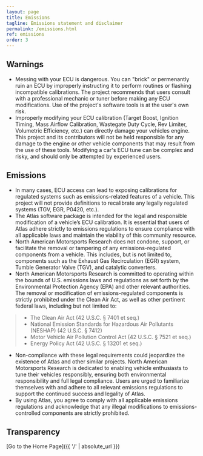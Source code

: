 ```yaml
---
layout: page
title: Emissions
tagline: Emissions statement and disclaimer
permalink: /emissions.html
ref: emissions
order: 3
---
```


## Warnings
* Messing with your ECU is dangerous. You can "brick" or permenantly ruin an ECU by improperly instructing it to perform routines or flashing incompatible calibrations. The project recommends that users consult with a professional mechanic or tuner before making any ECU modifications. Use of the project's software tools is at the user's own risk.
* Improperly modifying your ECU calibration (Target Boost, Ignition Timing, Mass Airflow Calibration, Wastegate Duty Cycle, Rev Limiter, Volumetric Efficiency, etc.) can directly damage your vehicles engine. This project and its contributors will not be held responsible for any damage to the engine or other vehicle components that may result from the use of these tools. Modifying a car's ECU tune can be complex and risky, and should only be attempted by experienced users.

## Emissions
* In many cases, ECU access can lead to exposing calibrations for regulated systems such as emissions-related features of a vehicle. This project will not provide definitions to recalibrate any legally regulated systems (TGV, EGR, P0420, etc.).
* The Atlas software package is intended for the legal and responsible modification of a vehicle’s ECU calibration. It is essential that users of Atlas adhere strictly to emissions regulations to ensure compliance with all applicable laws and maintain the viability of this community resource.
* North American Motorsports Research does not condone, support, or facilitate the removal or tampering of any emissions-regulated components from a vehicle. This includes, but is not limited to, components such as the Exhaust Gas Recirculation (EGR) system, Tumble Generator Valve (TGV), and catalytic converters.
* North American Motorsports Research is committed to operating within the bounds of U.S. emissions laws and regulations as set forth by the Environmental Protection Agency (EPA) and other relevant authorities. The removal or modification of emissions-regulated components is strictly prohibited under the Clean Air Act, as well as other pertinent federal laws, including but not limited to:

> - The Clean Air Act (42 U.S.C. § 7401 et seq.)
> - National Emission Standards for Hazardous Air Pollutants (NESHAP) (42 U.S.C. § 7412)
> - Motor Vehicle Air Pollution Control Act (42 U.S.C. § 7521 et seq.)
> - Energy Policy Act (42 U.S.C. § 13201 et seq.)

* Non-compliance with these legal requirements could jeopardize the existence of Atlas and other similar projects. North American Motorsports Research is dedicated to enabling vehicle enthusiasts to tune their vehicles responsibly, ensuring both environmental responsibility and full legal compliance. Users are urged to familiarize themselves with and adhere to all relevant emissions regulations to support the continued success and legality of Atlas.
* By using Atlas, you agree to comply with all applicable emissions regulations and acknowledge that any illegal modifications to emissions-controlled components are strictly prohibited.

## Transparency

<script src="https://emgithub.com/embed-v2.js?target=https%3A%2F%2Fgithub.com%2Fatlas-tuning%2Fatlas-public%2Fblob%2Fmain%2Fdocs%2Fcanary.txt&style=base16%2Fsolarized-light&type=code&showBorder=on&showFullPath=on"></script>

[Go to the Home Page]({{ '/' | absolute_url }})
